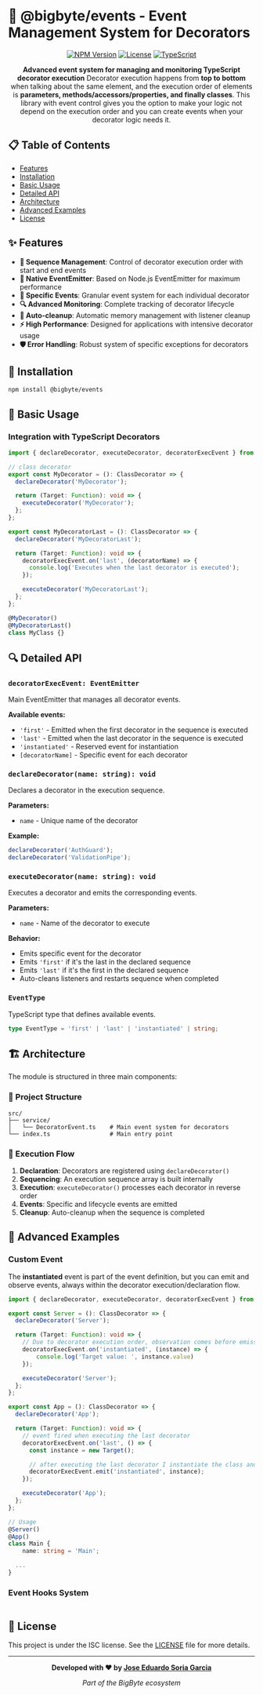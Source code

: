 # 🎯 @bigbyte/events - Event Management System for Decorators

<div align="center">

[![NPM Version](https://img.shields.io/badge/version-0.1.0-blue.svg)](https://www.npmjs.com/package/@bigbyte/events) [![License](https://img.shields.io/badge/license-ISC-green.svg)](LICENSE) [![TypeScript](https://img.shields.io/badge/TypeScript-5.9-blue.svg)](https://www.typescriptlang.org/)

**Advanced event system for managing and monitoring TypeScript decorator execution**
Decorator execution happens from **top to bottom** when talking about the same element, and the execution order of elements is **parameters, methods/accessors/properties, and finally classes**.
This library with event control gives you the option to make your logic not depend on the execution order and you can create events when your decorator logic needs it.

</div>

## 📋 Table of Contents

- [Features](#-features)
- [Installation](#-installation)
- [Basic Usage](#-basic-usage)
- [Detailed API](#-detailed-api)
- [Architecture](#-architecture)
- [Advanced Examples](#-advanced-examples)
- [License](#-license)

## ✨ Features

- **🔄 Sequence Management**: Control of decorator execution order with start and end events
- **📡 Native EventEmitter**: Based on Node.js EventEmitter for maximum performance
- **🎯 Specific Events**: Granular event system for each individual decorator
- **🔍 Advanced Monitoring**: Complete tracking of decorator lifecycle
- **🧹 Auto-cleanup**: Automatic memory management with listener cleanup
- **⚡ High Performance**: Designed for applications with intensive decorator usage
- **🛡️ Error Handling**: Robust system of specific exceptions for decorators

## 🚀 Installation

```bash
npm install @bigbyte/events
```

## 🔧 Basic Usage

### Integration with TypeScript Decorators

```typescript
import { declareDecorator, executeDecorator, decoratorExecEvent } from '@bigbyte/events';

// class decorator
export const MyDecorator = (): ClassDecorator => {
  declareDecorator('MyDecorator');

  return (Target: Function): void => {
    executeDecorator('MyDecorator');
  };
};

export const MyDecoratorLast = (): ClassDecorator => {
  declareDecorator('MyDecoratorLast');

  return (Target: Function): void => {
    decoratorExecEvent.on('last', (decoratorName) => {
      console.log('Executes when the last decorator is executed');
    });

    executeDecorator('MyDecoratorLast');
  };
};

@MyDecorator()
@MyDecoratorLast()
class MyClass {}
```

## 🔍 Detailed API

### `decoratorExecEvent: EventEmitter`

Main EventEmitter that manages all decorator events.

**Available events:**

- `'first'` - Emitted when the first decorator in the sequence is executed
- `'last'` - Emitted when the last decorator in the sequence is executed
- `'instantiated'` - Reserved event for instantiation
- `[decoratorName]` - Specific event for each decorator

### `declareDecorator(name: string): void`

Declares a decorator in the execution sequence.

**Parameters:**

- `name` - Unique name of the decorator

**Example:**

```typescript
declareDecorator('AuthGuard');
declareDecorator('ValidationPipe');
```

### `executeDecorator(name: string): void`

Executes a decorator and emits the corresponding events.

**Parameters:**

- `name` - Name of the decorator to execute

**Behavior:**

- Emits specific event for the decorator
- Emits `'first'` if it's the last in the declared sequence
- Emits `'last'` if it's the first in the declared sequence
- Auto-cleans listeners and restarts sequence when completed

### `EventType`

TypeScript type that defines available events.

```typescript
type EventType = 'first' | 'last' | 'instantiated' | string;
```

## 🏗️ Architecture

The module is structured in three main components:

### 📁 Project Structure

```
src/
├── service/
│   └── DecoratorEvent.ts    # Main event system for decorators
└── index.ts                 # Main entry point
```

### 🔄 Execution Flow

1. **Declaration**: Decorators are registered using `declareDecorator()`
2. **Sequencing**: An execution sequence array is built internally
3. **Execution**: `executeDecorator()` processes each decorator in reverse order
4. **Events**: Specific and lifecycle events are emitted
5. **Cleanup**: Auto-cleanup when the sequence is completed

## 🔧 Advanced Examples

### Custom Event

The **instantiated** event is part of the event definition, but you can emit and observe events, always within the decorator execution/declaration flow.

```typescript
import { declareDecorator, executeDecorator, decoratorExecEvent } from '@bigbyte/events';

export const Server = (): ClassDecorator => {
  declareDecorator('Server');

  return (Target: Function): void => {
    // Due to decorator execution order, observation comes before emission
    decoratorExecEvent.on('instantiated', (instance) => {
        console.log('Target value: ', instance.value)
    });

    executeDecorator('Server');
  };
};

export const App = (): ClassDecorator => {
  declareDecorator('App');

  return (Target: Function): void => {
    // event fired when executing the last decorator
    decoratorExecEvent.on('last', () => {
      const instance = new Target();

      // after executing the last decorator I instantiate the class and emit the instance
      decoratorExecEvent.emit('instantiated', instance);
    });

    executeDecorator('App');
  };
};

// Usage
@Server()
@App()
class Main {
    name: string = 'Main';

  ...
}
```

### Event Hooks System

```typescript

```

## 📄 License

This project is under the ISC license. See the [LICENSE](LICENSE) file for more details.

---

<div align="center">

**Developed with ❤️ by [Jose Eduardo Soria Garcia](mailto:pepesoriagarcia99@gmail.com)**

_Part of the BigByte ecosystem_

</div>
